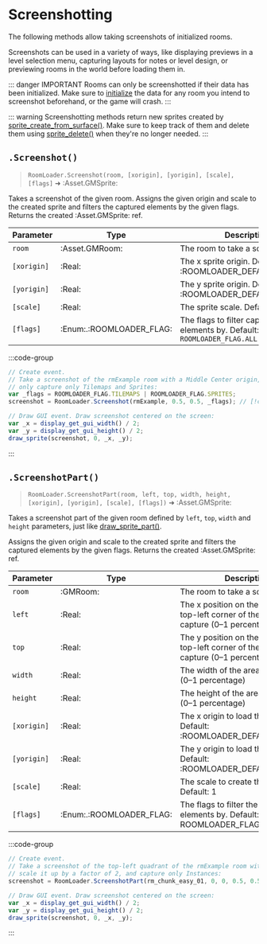 # Screenshotting

The following methods allow taking screenshots of initialized rooms. 

Screenshots can be used in a variety of ways, like displaying previews in a level selection menu, capturing layouts for notes or level design, or previewing rooms in the world before loading them in.

::: danger IMPORTANT
Rooms can only be screenshotted if their data has been initialized. Make sure to [initialize](/pages/api/roomLoader/data/#initialization) the data for any room you intend to screenshot beforehand, or the game will crash.
:::

::: warning
Screenshotting methods return new sprites created by [sprite_create_from_surface()](https://manual.gamemaker.io/monthly/en/GameMaker_Language/GML_Reference/Asset_Management/Sprites/Sprite_Manipulation/sprite_create_from_surface.htm).
Make sure to keep track of them and delete them using [sprite_delete()](https://manual.gamemaker.io/monthly/en/GameMaker_Language/GML_Reference/Asset_Management/Sprites/Sprite_Manipulation/sprite_delete.htm) when they're no longer needed.
:::

## `.Screenshot()`

> `RoomLoader.Screenshot(room, [xorigin], [yorigin], [scale], [flags]` ➜ :Asset.GMSprite:

Takes a screenshot of the given room. Assigns the given origin and scale to the created sprite and filters the captured elements by the given flags. Returns the created :Asset.GMSprite: ref.

| Parameter | Type | Description |
|-----------|------|-------------|
| `room` | :Asset.GMRoom: | The room to take a screenshot of |
| `[xorigin]` | :Real: | The x sprite origin. Default: :ROOMLOADER_DEFAULT_XORIGIN: |
| `[yorigin]` | :Real: | The y sprite origin. Default: :ROOMLOADER_DEFAULT_YORIGIN: |
| `[scale]` | :Real: | The sprite scale. Default: 1 |
| `[flags]` | :Enum:.:ROOMLOADER_FLAG: | The flags to filter captured elements by. Default: `ROOMLOADER_FLAG.ALL` |

:::code-group
```js [Example]
// Create event.
// Take a screenshot of the rmExample room with a Middle Center origin,
// only capture only Tilemaps and Sprites:
var _flags = ROOMLOADER_FLAG.TILEMAPS | ROOMLOADER_FLAG.SPRITES;
screenshot = RoomLoader.Screenshot(rmExample, 0.5, 0.5, _flags); // [!code highlight]

// Draw GUI event. Draw screenshot centered on the screen:
var _x = display_get_gui_width() / 2;
var _y = display_get_gui_height() / 2;
draw_sprite(screenshot, 0, _x, _y);
```
:::

## `.ScreenshotPart()`

> `RoomLoader.ScreenshotPart(room, left, top, width, height, [xorigin], [yorigin], [scale], [flags])` ➜ :Asset.GMSprite:

Takes a screenshot part of the given room defined by `left`, `top`, `width` and `height` parameters, just like [draw_sprite_part()](https://manual.gamemaker.io/monthly/en/GameMaker_Language/GML_Reference/Drawing/Sprites_And_Tiles/draw_sprite_part.htm).

Assigns the given origin and scale to the created sprite and filters the captured elements by the given flags. Returns the created :Asset.GMSprite: ref.

| Parameter | Type | Description |
|-----------|------|-------------|
| `room` | :GMRoom: | The room to take a screenshot of |
| `left` | :Real: | The x position on the sprite of the top-left corner of the area to capture (0–1 percentage) |
| `top` | :Real: | The y position on the sprite of the top-left corner of the area to capture (0–1 percentage) |
| `width` | :Real: | The width of the area to capture (0–1 percentage) |
| `height` | :Real: | The height of the area to capture (0–1 percentage) |
| `[xorigin]` | :Real: | The x origin to load the room at. Default: :ROOMLOADER_DEFAULT_XORIGIN: |
| `[yorigin]` | :Real: | The y origin to load the room at. Default: :ROOMLOADER_DEFAULT_YORIGIN: |
| `[scale]` | :Real: | The scale to create the sprite at. Default: 1 |
| `[flags]` | :Enum:.:ROOMLOADER_FLAG: | The flags to filter the captured elements by. Default: ROOMLOADER_FLAG.ALL |

:::code-group
```js [Example]
// Create event.
// Take a screenshot of the top-left quadrant of the rmExample room with a Middle Center origin,
// scale it up by a factor of 2, and capture only Instances:
screenshot = RoomLoader.ScreenshotPart(rm_chunk_easy_01, 0, 0, 0.5, 0.5, 0.5, 0.5, 2, ROOMLOADER_FLAG.INSTANCES); // [!code highlight]

// Draw GUI event. Draw screenshot centered on the screen:
var _x = display_get_gui_width() / 2;
var _y = display_get_gui_height() / 2;
draw_sprite(screenshot, 0, _x, _y);
```
:::
